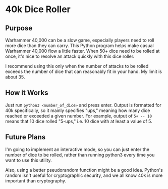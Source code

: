 # 40k Dice Roller

## Purpose
Warhammer 40,000 can be a slow game, especially players need to roll more dice than they can carry. This Python program helps make casual Warhammer 40,000 flow a little faster. When 50+ dice need to be rolled at once, it's nice to resolve an attack quickly with this dice roller.

I recommend using this only when the number of attacks to be rolled exceeds the number of dice that can reasonably fit in your hand. My limit is about 35.

## How it Works
Just run `python3 <number_of_dice>` and press enter. Output is formatted for 40k specifically, so it mainly specifies "ups," meaning how many dice reached or exceeded a given number. For example, output of `5+ -- 10` means that 10 dice rolled "5-ups," i.e. 10 dice with at least a value of 5.

## Future Plans
I'm going to implement an interactive mode, so you can just enter the number of dice to be rolled, rather than running python3 every time you want to use this utility.

Also, using a better pseudorandom function might be a good idea. Python's random isn't useful for cryptographic security, and we all know 40k is more important than cryptography.
